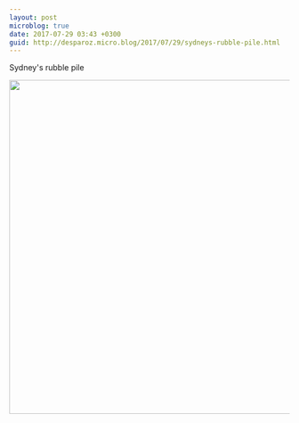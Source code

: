 ```yaml
---
layout: post
microblog: true
date: 2017-07-29 03:43 +0300
guid: http://desparoz.micro.blog/2017/07/29/sydneys-rubble-pile.html
---
```

Sydney's rubble pile

<img src="http://desparoz.me/uploads/2017/6c41a02bdb.jpg" width="600" height="600" style="height: auto" />
